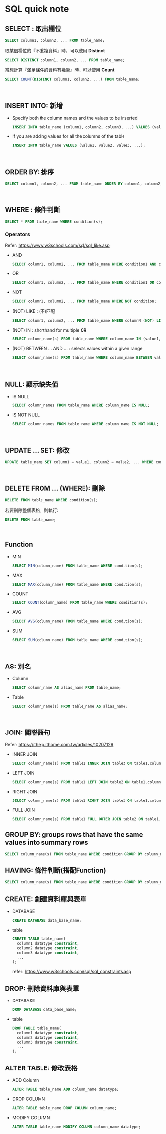 # SQL quick note

## SELECT : 取出欄位
```sql
SELECT column1, column2, ... FROM table_name;
```
 取某個欄位的『不重複資料』時，可以使用 **Distinct**
```sql
SELECT DISTINCT column1, column2, ... FROM table_name;
```

當想計算『滿足條件的資料有幾筆』時，可以使用 **Count**

```sql
SELECT COUNT(DISTINCT column1, column2, ...) FROM table_name;
```
<br>

## INSERT INTO: 新增

- Specify both the column names and the values to be inserted
  ```sql
  INSERT INTO table_name (column1, column2, column3, ...) VALUES (value1, value2, value3, ...);
   ```

- If you are adding values for all the columns of the table
 
   ```sql
   INSERT INTO table_name VALUES (value1, value2, value3, ...);
   ```
<br>

## ORDER BY: 排序
```sql
SELECT column1, column2, ... FROM table_name ORDER BY column1, column2, ... ASC|DESC;
```

<br>

## WHERE : 條件判斷

```sql
SELECT * FROM table_name WHERE condition(s);
```

### Operators
 Refer: https://www.w3schools.com/sql/sql_like.asp

- AND
  ```sql
  SELECT column1, column2, ... FROM table_name WHERE condition1 AND condition2 AND condition3 ...;
  ```

- OR
  ```sql
  SELECT column1, column2, ... FROM table_name WHERE condition1 OR condition2 OR condition3 ...;
  ```

- NOT
  ```sql
  SELECT column1, column2, ... FROM table_name WHERE NOT condition;
  ```

- (NOT) LIKE : (不)匹配
   ```sql
   SELECT column1, column2, ... FROM table_name WHERE columnN (NOT) LIKE pattern;
   ```
    
- (NOT) IN : shorthand for multiple **OR**

  ```sql
  SELECT column_name(s) FROM table_name WHERE column_name IN (value1, value2, ...);
  ```

- (NOT) BETWEEN ... AND ... : selects values within a given range

  ```sql
  SELECT column_name(s) FROM table_name WHERE column_name BETWEEN value1 AND value2;
  ```

<br>

## NULL: 顯示缺失值

- IS NULL
  ```sql
  SELECT column_names FROM table_name WHERE column_name IS NULL;
  ```

- IS NOT NULL
  ```sql
  SELECT column_names FROM table_name WHERE column_name IS NOT NULL;
  ```

<br>

## UPDATE ... SET: 修改
```sql
UPDATE table_name SET column1 = value1, column2 = value2, ... WHERE condition;
```

<br>

## DELETE FROM ... (WHERE): 刪除

```sql
DELETE FROM table_name WHERE condition(s);
```

若要刪除整個表格，則執行:

```sql
DELETE FROM table_name;
```

<br>

## Function
- MIN
  ```sql
  SELECT MIN(column_name) FROM table_name WHERE condition(s);
  ```
- MAX
  ```sql
  SELECT MAX(column_name) FROM table_name WHERE condition(s);
  ```
- COUNT
  ```sql
  SELECT COUNT(column_name) FROM table_name WHERE condition(s);
  ```
 - AVG
   ```sql
   SELECT AVG(column_name) FROM table_name WHERE condition(s);
   ```
 - SUM
   ```sql
   SELECT SUM(column_name) FROM table_name WHERE condition(s);
   ```
  <br>

## AS: 別名
- Column 
  ```sql
  SELECT column_name AS alias_name FROM table_name;
  ```

- Table
  ```sql
  SELECT column_name(s) FROM table_name AS alias_name;
  ```
<br>

## JOIN: 關聯語句 
Refer: https://ithelp.ithome.com.tw/articles/10207129

- INNER JOIN
  ```sql
  SELECT column_name(s) FROM table1 INNER JOIN table2 ON table1.column_name = table2.column_name;
  ```

- LEFT JOIN
  ```sql
  SELECT column_name(s) FROM table1 LEFT JOIN table2 ON table1.column_name = table2.column_name;
  ```

- RIGHT JOIN
  ```sql
  SELECT column_name(s) FROM table1 RIGHT JOIN table2 ON table1.column_name = table2.column_name;
  ```

- FULL JOIN
  ```sql
  SELECT column_name(s) FROM table1 FULL OUTER JOIN table2 ON table1.column_name = table2.column_name WHERE condition;
  ```

## GROUP BY: groups rows that have the same values into summary rows

  ```sql
  SELECT column_name(s) FROM table_name WHERE condition GROUP BY column_name(s) ORDER BY column_name(s);
  ```

## HAVING: 條件判斷(搭配Function)

  ```sql
  SELECT column_name(s) FROM table_name WHERE condition GROUP BY column_name(s) HAVING condition ORDER BY column_name(s);
  ```
## CREATE: 創建資料庫與表單
- DATABASE
  ```sql
  CREATE DATABASE data_base_name;
  ```

- table
  ```sql
  CREATE TABLE table_name(
    column1 datatype constraint,
    column2 datatype constraint,
    column3 datatype constraint,
    ...
  );
  ```
  refer: https://www.w3schools.com/sql/sql_constraints.asp

## DROP: 刪除資料庫與表單
- DATABASE
  ```sql
  DROP DATABASE data_base_name;
  ```

- table
  ```sql
  DROP TABLE table_name(
    column1 datatype constraint,
    column2 datatype constraint,
    column3 datatype constraint,
    ...
  );
  ```

## ALTER TABLE: 修改表格
- ADD Column
  ```sql
  ALTER TABLE table_name ADD column_name datatype;
  ```

- DROP COLUMN
  ```sql
  ALTER TABLE table_name DROP COLUMN column_name;
  ```

- MODIFY COLUMN
  ```sql
  ALTER TABLE table_name MODIFY COLUMN column_name datatype;
  ```

